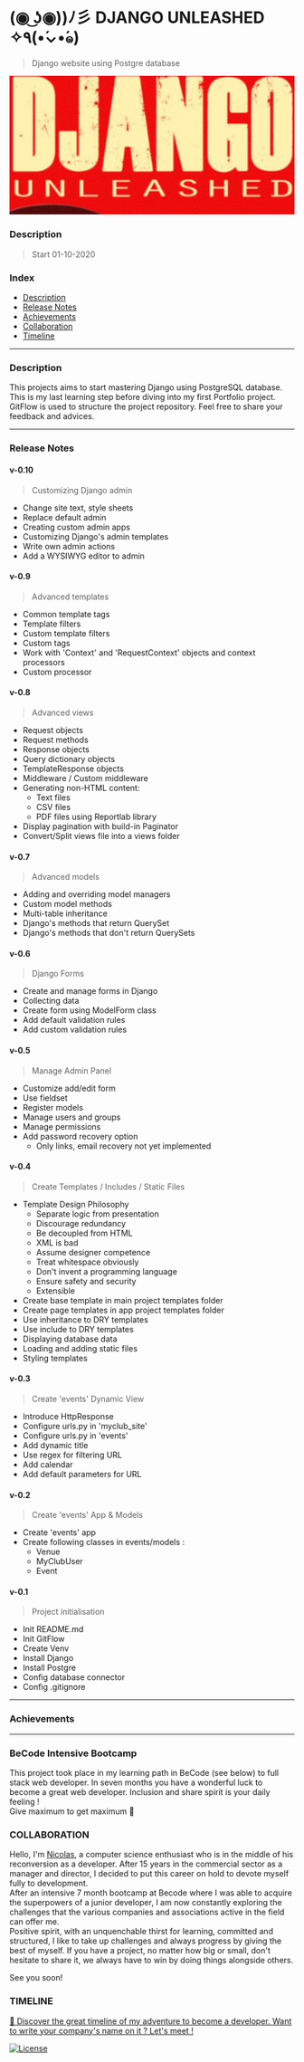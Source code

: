 # (◉ ͜ʖ◉))ﾉ彡 DJANGO UNLEASHED ✧٩(•́⌄•́๑)
>   Django website using Postgre database


![](django-logo.png)

### Description 
> Start 01-10-2020


###  Index

-   [Description](#description)
-   [Release Notes](#release-notes)
-   [Achievements](#achievements)
-   [Collaboration](#collaboration)
-   [Timeline](#timeline)

---

### Description
This projects aims to start mastering Django using PostgreSQL database.
This is my last learning step before diving into my first Portfolio project.
GitFlow is used to structure the project repository. Feel free to share your feedback and advices. 

---

### Release Notes

####    v-0.10
>   Customizing Django admin

*   Change site text, style sheets
*   Replace default admin 
*   Creating custom admin apps
*   Customizing Django's admin templates
*   Write own admin actions
*   Add a WYSIWYG editor to admin

####    v-0.9
>   Advanced templates

*   Common template tags
*   Template filters
*   Custom template filters
*   Custom tags 
*   Work with 'Context' and 'RequestContext' objects and context processors
*   Custom processor 

####    v-0.8
>   Advanced views

*   Request objects
*   Request methods
*   Response objects
*   Query dictionary objects
*   TemplateResponse objects
*   Middleware / Custom middleware
*   Generating non-HTML content:
    *   Text files
    *   CSV files
    *   PDF files using Reportlab library
*   Display pagination with build-in Paginator
*   Convert/Split views file into a views folder 

####    v-0.7
>   Advanced models

*   Adding and overriding model managers
*   Custom model methods
*   Multi-table inheritance
*   Django's methods that return QuerySet
*   Django's methods that don't return QuerySets


####    v-0.6
>   Django Forms

*   Create and manage forms in Django
*   Collecting data 
*   Create form using ModelForm class
*   Add default validation rules 
*   Add custom validation rules
 

####    v-0.5
>   Manage Admin Panel

*   Customize add/edit form 
*   Use fieldset 
*   Register models 
*   Manage users and groups
*   Manage permissions
*   Add password recovery option 
    * Only links, email recovery not yet implemented 

####    v-0.4
>   Create Templates / Includes / Static Files

*   Template Design Philosophy
    *   Separate logic from presentation
    *   Discourage redundancy
    *   Be decoupled from HTML
    *   XML is bad
    *   Assume designer competence
    *   Treat whitespace obviously
    *   Don't invent a programming language
    *   Ensure safety and security
    *   Extensible
*   Create base template in main project templates folder
*   Create page templates in app project templates folder
*   Use inheritance to DRY templates
*   Use include to DRY templates
*   Displaying database data
*   Loading and adding static files
*   Styling templates 


####    v-0.3
>   Create 'events' Dynamic View

*   Introduce HttpResponse
*   Configure urls.py in 'myclub_site'
*   Configure urls.py in 'events'
*   Add dynamic title
*   Use regex for filtering URL
*   Add calendar
*   Add default parameters for URL

####    v-0.2
>   Create 'events' App & Models

*   Create 'events' app
*   Create following classes in events/models :
    *   Venue
    *   MyClubUser
    *   Event

####    v-0.1 
>   Project initialisation

*   Init README.md
*   Init GitFlow
*   Create Venv
*   Install Django
*   Install Postgre
*   Config database connector
*   Config .gitignore

---

### Achievements

---

### **BeCode** Intensive Bootcamp     
This project took place in my learning path in BeCode (see below) to full stack web developer.
In seven months you have a wonderful luck to become a great web developer. Inclusion and share spirit is your daily feeling !  
Give maximum to get maximum :rocket:

### COLLABORATION

Hello, I'm [Nicolas](https://www.linkedin.com/in/nicolas-denoel/), a computer science enthusiast who is in the middle of his reconversion as a developer. After 15 years in the commercial sector as a manager and director, I decided to put this career on hold to devote myself fully to development.  
After an intensive 7 month bootcamp at Becode where I was able to acquire the superpowers of a junior developer, I am now constantly exploring the challenges that the various companies and associations active in the field can offer me.  
Positive spirit, with an unquenchable thirst for learning, committed and structured, I like to take up challenges and always progress by giving the best of myself. 
If you have a project, no matter how big or small, don't hesitate to share it, we always have to win by doing things alongside others.  

See you soon!  

### TIMELINE
[:calendar: Discover the great timeline of my adventure to become a developer. Want to write your company's name on it ? Let's meet !](https://timelines.gitkraken.com/timeline/2e12cc334eb0406b84bf7a6339e666c4?range=2020-05-26_2020-06-27)  

[![License](http://img.shields.io/:license-mit-blue.svg?style=flat-square)](http://badges.mit-license.org)





